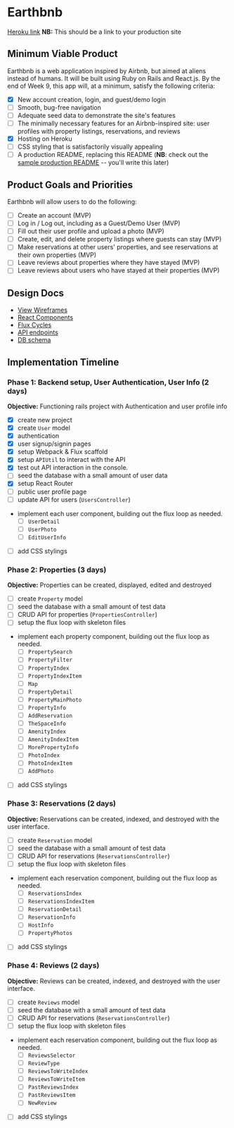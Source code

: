# Earthbnb

[Heroku link][heroku] **NB:** This should be a link to your production site

[heroku]: http://www.earthbnb.herokuapp.com

## Minimum Viable Product

Earthbnb is a web application inspired by Airbnb, but aimed at aliens instead of humans. It will be built using Ruby on Rails and React.js.  By the end of Week 9, this app will, at a minimum, satisfy the following criteria:

- [x] New account creation, login, and guest/demo login
- [ ] Smooth, bug-free navigation
- [ ] Adequate seed data to demonstrate the site's features
- [ ] The minimally necessary features for an Airbnb-inspired site: user profiles with property listings, reservations, and reviews
- [x] Hosting on Heroku
- [ ] CSS styling that is satisfactorily visually appealing
- [ ] A production README, replacing this README (**NB**: check out the [sample production README](https://github.com/appacademy/sample-project-proposal/blob/master/docs/production_readme.md) -- you'll write this later)

## Product Goals and Priorities

Earthbnb will allow users to do the following:

<!-- This is a Markdown checklist. Use it to keep track of your
progress. Put an x between the brackets for a checkmark: [x] -->

- [ ] Create an account (MVP)
- [ ] Log in / Log out, including as a Guest/Demo User (MVP)
- [ ] Fill out their user profile and upload a photo (MVP)
- [ ] Create, edit, and delete property listings where guests can stay (MVP)
- [ ] Make reservations at other users' properties, and see reservations at their own properties (MVP)
- [ ] Leave reviews about properties where they have stayed (MVP)
- [ ] Leave reviews about users who have stayed at their properties (MVP)

## Design Docs
* [View Wireframes][views]
* [React Components][components]
* [Flux Cycles][flux-cycles]
* [API endpoints][api-endpoints]
* [DB schema][schema]

[views]: ./docs/views.md
[components]: ./docs/components.md
[flux-cycles]: ./docs/flux-cycles.md
[api-endpoints]: ./docs/api-endpoints.md
[schema]: ./docs/schema.md

## Implementation Timeline

### Phase 1: Backend setup, User Authentication, User Info (2 days)

**Objective:** Functioning rails project with Authentication and user profile info

- [x] create new project
- [x] create `User` model
- [x] authentication
- [x] user signup/signin pages
- [x] setup Webpack & Flux scaffold
- [x] setup `APIUtil` to interact with the API
- [x] test out API interaction in the console.
- [ ] seed the database with a small amount of user data
- [x] setup React Router
- [ ] public user profile page
- [ ] update API for users (`UsersController`)
- implement each user component, building out the flux loop as needed.
  - [ ] `UserDetail`
  - [ ] `UserPhoto`
  - [ ] `EditUserInfo`
- [ ] add CSS stylings

### Phase 2: Properties (3 days)

**Objective:** Properties can be created, displayed, edited and destroyed

- [ ] create `Property` model
- [ ] seed the database with a small amount of test data
- [ ] CRUD API for properties (`PropertiesController`)
- [ ] setup the flux loop with skeleton files
- implement each property component, building out the flux loop as needed.
  - [ ] `PropertySearch`
  - [ ] `PropertyFilter`
  - [ ] `PropertyIndex`
  - [ ] `PropertyIndexItem`
  - [ ] `Map`
  - [ ] `PropertyDetail`
  - [ ] `PropertyMainPhoto`
  - [ ] `PropertyInfo`
  - [ ] `AddReservation`
  - [ ] `TheSpaceInfo`
  - [ ] `AmenityIndex`
  - [ ] `AmenityIndexItem`
  - [ ] `MorePropertyInfo`
  - [ ] `PhotoIndex`
  - [ ] `PhotoIndexItem`
  - [ ] `AddPhoto`
- [ ] add CSS stylings

### Phase 3: Reservations (2 days)

**Objective:** Reservations can be created, indexed, and destroyed with the
user interface.

- [ ] create `Reservation` model
- [ ] seed the database with a small amount of test data
- [ ] CRUD API for reservations (`ReservationsController`)
- [ ] setup the flux loop with skeleton files
- implement each reservation component, building out the flux loop as needed.
  - [ ] `ReservationsIndex`
  - [ ] `ReservationsIndexItem`
  - [ ] `ReservationDetail`
  - [ ] `ReservationInfo`
  - [ ] `HostInfo`
  - [ ] `PropertyPhotos`
- [ ] add CSS stylings

### Phase 4: Reviews (2 days)

**Objective:** Reviews can be created, indexed, and destroyed with the user interface.

- [ ] create `Reviews` model
- [ ] seed the database with a small amount of test data
- [ ] CRUD API for reservations (`ReservationsController`)
- [ ] setup the flux loop with skeleton files
- implement each reservation component, building out the flux loop as needed.
  - [ ] `ReviewsSelector`
  - [ ] `ReviewType`
  - [ ] `ReviewsToWriteIndex`
  - [ ] `ReviewsToWriteItem`
  - [ ] `PastReviewsIndex`
  - [ ] `PastReviewsItem`
  - [ ] `NewReview`
- [ ] add CSS stylings


[phase-one]: ./docs/phases/phase1.md
[phase-two]: ./docs/phases/phase2.md
[phase-three]: ./docs/phases/phase3.md
[phase-four]: ./docs/phases/phase4.md
